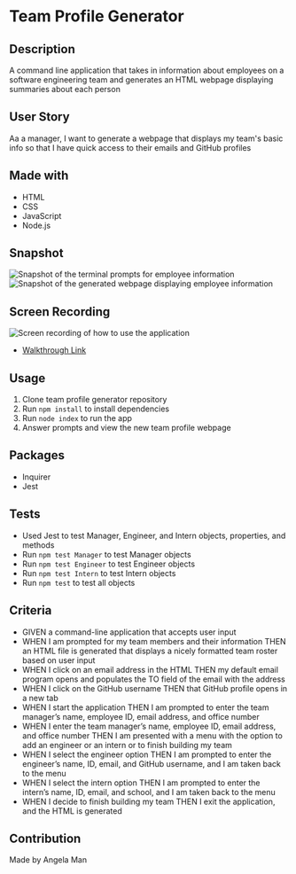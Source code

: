 # Team Profile Generator

## Description
A command line application that takes in information about employees on a software engineering team and generates an HTML webpage displaying summaries about each person

## User Story
Aa a manager, I want to generate a webpage that displays my team's basic info so that I have quick access to their emails and GitHub profiles

## Made with
* HTML
* CSS
* JavaScript
* Node.js

## Snapshot
![Snapshot of the terminal prompts for employee information](./assets/images/command-prompts.png)
![Snapshot of the generated webpage displaying employee information](./assets/images/team-profile.png)

## Screen Recording
![Screen recording of how to use the application](./assets/images/team-profile-generator-demo.gif)
* [Walkthrough Link]()

## Usage
1. Clone team profile generator repository
2. Run <code>npm install</code> to install dependencies
3. Run <code>node index</code> to run the app
4. Answer prompts and view the new team profile webpage

## Packages
* Inquirer
* Jest

## Tests
* Used Jest to test Manager, Engineer, and Intern objects, properties, and methods
* Run <code>npm test Manager</code> to test Manager objects
* Run <code>npm test Engineer</code> to test Engineer objects
* Run <code>npm test Intern</code> to test Intern objects
* Run <code>npm test</code> to test all objects

## Criteria
* GIVEN a command-line application that accepts user input
* WHEN I am prompted for my team members and their information
THEN an HTML file is generated that displays a nicely formatted team roster based on user input
* WHEN I click on an email address in the HTML
THEN my default email program opens and populates the TO field of the email with the address
* WHEN I click on the GitHub username
THEN that GitHub profile opens in a new tab
* WHEN I start the application
THEN I am prompted to enter the team manager’s name, employee ID, email address, and office number
* WHEN I enter the team manager’s name, employee ID, email address, and office number
THEN I am presented with a menu with the option to add an engineer or an intern or to finish building my team
* WHEN I select the engineer option
THEN I am prompted to enter the engineer’s name, ID, email, and GitHub username, and I am taken back to the menu
* WHEN I select the intern option
THEN I am prompted to enter the intern’s name, ID, email, and school, and I am taken back to the menu
* WHEN I decide to finish building my team
THEN I exit the application, and the HTML is generated

## Contribution
Made by Angela Man
